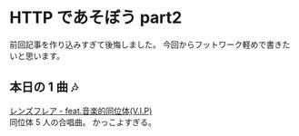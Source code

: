 # HTTP であそぼう part2

前回記事を作り込みすぎて後悔しました。
今回からフットワーク軽めで書きたいと思います。

## 本日の 1 曲 🎶

[レンズフレア - feat.音楽的同位体(V.I.P)](https://www.nicovideo.jp/watch/sm43424657)  
同位体 5 人の合唱曲。 かっこよすぎる。

##
